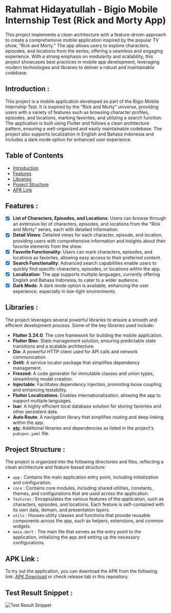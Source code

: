 # Rahmat Hidayatullah - Bigio Mobile Internship Test (Rick and Morty App)

This project implements a clean architecture with a feature-driven approach to create a comprehensive mobile application inspired by the popular TV show, "Rick and Morty." The app allows users to explore characters, episodes, and locations from the series, offering a seamless and engaging experience. With a strong emphasis on modularity and scalability, this project showcases best practices in mobile app development, leveraging modern technologies and libraries to deliver a robust and maintainable codebase.

## <a name="introduction"></a> Introduction :

This project is a mobile application developed as part of the Bigio Mobile Internship Test. It is inspired by the "Rick and Morty" universe, providing users with a variety of features such as browsing character profiles, episodes, and locations, marking favorites, and utilizing a search function. The application is built using Flutter and follows a clean architecture pattern, ensuring a well-organized and easily maintainable codebase. The project also supports localization in English and Bahasa Indonesia and includes a dark mode option for enhanced user experience.

## Table of Contents

- [Introduction](#introduction)
- [Features](#features)
- [Libraries](#libraries)
- [Project Structure](#project-structures)
- [APK Link](#apk-link)

## <a name="features"></a> Features :

- [x] **List of Characters, Episodes, and Locations**: Users can browse through an extensive list of characters, episodes, and locations from the "Rick and Morty" series, each with detailed information.
- [x] **Detail Views**: Detailed views for each character, episode, and location, providing users with comprehensive information and insights about their favorite elements from the show.
- [x] **Favorite Functionality**: Users can mark characters, episodes, and locations as favorites, allowing easy access to their preferred content.
- [x] **Search Functionality**: Advanced search capabilities enable users to quickly find specific characters, episodes, or locations within the app.
- [x] **Localization**: The app supports multiple languages, currently offering English and Bahasa Indonesia, to cater to a wider audience.
- [x] **Dark Mode**: A dark mode option is available, enhancing the user experience, especially in low-light environments.

## <a name="libraries"></a> Libraries :

The project leverages several powerful libraries to ensure a smooth and efficient development process. Some of the key libraries used include:

- **Flutter 3.24.0**: The core framework for building the mobile application.
- **Flutter Bloc**: State management solution, ensuring predictable state transitions and a scalable architecture.
- **Dio**: A powerful HTTP client used for API calls and network communication.
- **GetIt**: A service locator package that simplifies dependency management.
- **Freezed**: A code generator for immutable classes and union types, streamlining model creation.
- **Injectable**: Facilitates dependency injection, promoting loose coupling and enhancing testability.
- **Flutter Localizations**: Enables internationalization, allowing the app to support multiple languages.
- **Isar**: A highly efficient local database solution for storing favorites and other persistent data.
- **Auto Route**: A navigation library that simplifies routing and deep linking within the app.
- **[etc](https://github.com/erhahahaa/rahmat_bigio_mobile_intern_test/blob/main/pubspec.yaml)**: Additional libraries and dependencies as listed in the project's `pubspec.yaml` file.

## <a name="project-structures"></a> Project Structure :

The project is organized into the following directories and files, reflecting a clean architecture and feature-based structure:

- `app` : Contains the main application entry point, including initialization and configuration.
- `core` : Contains core modules, including shared utilities, constants, themes, and configurations that are used across the application.
- `features` : Encapsulates the various features of the application, such as characters, episodes, and locations. Each feature is self-contained with its own data, domain, and presentation layers.
- `utils` : Houses utility classes and functions that provide reusable components across the app, such as helpers, extensions, and common widgets.
- `main.dart` : The main file that serves as the entry point to the application, initializing the app and setting up the necessary configurations.

## <a name="apk-link"></a> APK Link :

To try out the application, you can download the APK from the following link: [APK Download](https://drive.google.com/file/d/1aR4gZvPA5NUKlbyM9khExWhDWiZcyHr-/view?usp=sharing) or check release tab in this repository.

## <a name="test-result-snippet"></a> Test Result Snippet :
<!-- image -->
![Test Result Snippet]()